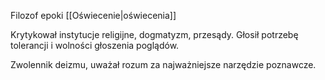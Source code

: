 Filozof epoki [[Oświecenie|oświecenia]]

Krytykował instytucje religijne, dogmatyzm, przesądy. Głosił potrzebę tolerancji i wolności głoszenia poglądów.

Zwolennik deizmu, uważał rozum za najważniejsze narzędzie poznawcze.